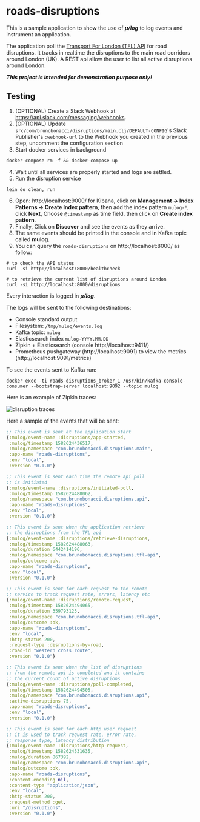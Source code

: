# roads-disruptions

This is a sample application to show the use of ***μ/log*** to log events
and instrument an application.

The application poll the [Transport For London (TFL)
API](https://api-portal.tfl.gov.uk/docs) for road disruptions.  It
tracks in realtime the disruptions to the main road corridors around
London (UK).  A REST api allow the user to list all active disruptions
around London.

***This project is intended for demonstration purpose only!***

## Testing

1. (OPTIONAL) Create a Slack Webhook at https://api.slack.com/messaging/webhooks.
2. (OPTIONAL) Update `src/com/brunobonacci/disruptions/main.clj/DEFAULT-CONFIG`'s
   Slack Publisher's `:webhook-url` to the Webhook you created in the
   previous step, uncomment the configuration section
3. Start docker services in background
``` shell
docker-compose rm -f && docker-compose up
```
4. Wait until all services are properly started and logs are settled.
5. Run the disruption service
``` shell
lein do clean, run
```
6. Open: http://localhost:9000/ for Kibana, click on **Management ->
   Index Patterns -> Create Index pattern**, then add the index
   pattern `mulog-*`, click **Next**, Choose `@timestamp` as time
   field, then click on **Create index pattern**.
7. Finally, Click on **Discover** and see the events as they arrive.
8. The same events should be printed in the console and in Kafka topic called **mulog**.
9. You can query the `roads-disruptions` on http://localhost:8000/ as follow:
``` shell
# to check the API status
curl -si http://localhost:8000/healthcheck

# to retrieve the current list of disruptions around London
curl -si http://localhost:8000/disruptions
```
Every interaction is logged in ***μ/log***.

The logs will be sent to the following destinations:

  - Console standard output
  - Filesystem: `/tmp/mulog/events.log`
  - Kafka topic: `mulog`
  - Elasticsearch index `mulog-YYYY.MM.DD`
  - Zipkin + Elasticsearch (console http://localhost:9411/)
  - Prometheus pushgateway (http://localhost:9091) to view the metrics (http://localhost:9091/metrics)

To see the events sent to Kafka run:

``` shell
docker exec -ti roads-disruptions_broker_1 /usr/bin/kafka-console-consumer --bootstrap-server localhost:9092 --topic mulog
```

Here is an example of Zipkin traces:

![disruption traces](./doc/images/disruption-trace.png)


Here a sample of the events that will be sent:

``` clojure
;; This event is sent at the application start
{:mulog/event-name :disruptions/app-started,
 :mulog/timestamp 1582624436517,
 :mulog/namespace "com.brunobonacci.disruptions.main",
 :app-name "roads-disruptions",
 :env "local",
 :version "0.1.0"}

;; This event is sent each time the remote api poll
;; is initiated
{:mulog/event-name :disruptions/initiated-poll,
 :mulog/timestamp 1582624488062,
 :mulog/namespace "com.brunobonacci.disruptions.api",
 :app-name "roads-disruptions",
 :env "local",
 :version "0.1.0"}

;; This event is sent when the application retrieve
;; the disruptions from the TFL api
{:mulog/event-name :disruptions/retrieve-disruptions,
 :mulog/timestamp 1582624488063,
 :mulog/duration 6442414196,
 :mulog/namespace "com.brunobonacci.disruptions.tfl-api",
 :mulog/outcome :ok,
 :app-name "roads-disruptions",
 :env "local",
 :version "0.1.0"}

;; This event is sent for each request to the remote
;; service to track request rate, errors, latency etc
{:mulog/event-name :disruptions/remote-request,
 :mulog/timestamp 1582624494065,
 :mulog/duration 359793125,
 :mulog/namespace "com.brunobonacci.disruptions.tfl-api",
 :mulog/outcome :ok,
 :app-name "roads-disruptions",
 :env "local",
 :http-status 200,
 :request-type :disruptions-by-road,
 :road-id "western cross route",
 :version "0.1.0"}

;; This event is sent when the list of disruptions
;; from the remote api is completed and it contains
;; the current count of active disruptions
{:mulog/event-name :disruptions/poll-completed,
 :mulog/timestamp 1582624494505,
 :mulog/namespace "com.brunobonacci.disruptions.api",
 :active-disruptions 75,
 :app-name "roads-disruptions",
 :env "local",
 :version "0.1.0"}

;; This event is sent for each http user request
;; it is used to track request rate, error rate,
;; response type, latency distribution
{:mulog/event-name :disruptions/http-request,
 :mulog/timestamp 1582624531635,
 :mulog/duration 867392,
 :mulog/namespace "com.brunobonacci.disruptions.api",
 :mulog/outcome :ok,
 :app-name "roads-disruptions",
 :content-encoding nil,
 :content-type "application/json",
 :env "local",
 :http-status 200,
 :request-method :get,
 :uri "/disruptions",
 :version "0.1.0"}
```

